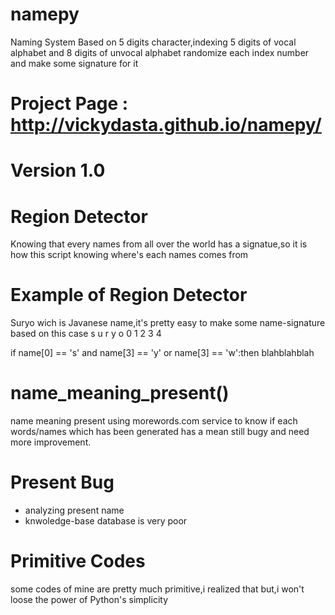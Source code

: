 # namepy
Naming System Based on 5 digits character,indexing 5 digits of vocal alphabet and 8 digits of unvocal alphabet
randomize each index number and make some signature for it

# Project Page : http://vickydasta.github.io/namepy/

# Version 1.0

# Region Detector

Knowing that every names from all over the world has a signatue,so it is how this script knowing where's each names comes from

# Example of Region Detector

Suryo wich is Javanese name,it's pretty easy to make some name-signature based on this case
s u r y o
0 1 2 3 4 

if name[0] == 's' and name[3] == 'y' or name[3] == 'w':then blahblahblah

# name_meaning_present() 
name meaning present using morewords.com service to know if each words/names which has been generated has a mean
still bugy and need more improvement.

# Present Bug 

- analyzing present name 
- knwoledge-base database is very poor

# Primitive Codes 
some codes of mine are pretty much primitive,i realized that
but,i won't loose the power of Python's simplicity






